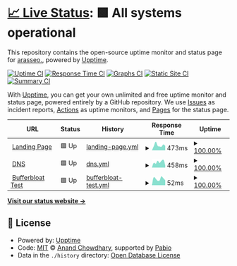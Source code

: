 # [📈 Live Status](https://upptime.0ms.dev): <!--live status--> **🟩 All systems operational**

This repository contains the open-source uptime monitor and status page for [arasseo.](https://upptime.0ms.dev), powered by [Upptime](https://github.com/upptime/upptime).

[![Uptime CI](https://github.com/galpt/upptime/workflows/Uptime%20CI/badge.svg)](https://github.com/galpt/upptime/actions?query=workflow%3A%22Uptime+CI%22)
[![Response Time CI](https://github.com/galpt/upptime/workflows/Response%20Time%20CI/badge.svg)](https://github.com/galpt/upptime/actions?query=workflow%3A%22Response+Time+CI%22)
[![Graphs CI](https://github.com/galpt/upptime/workflows/Graphs%20CI/badge.svg)](https://github.com/galpt/upptime/actions?query=workflow%3A%22Graphs+CI%22)
[![Static Site CI](https://github.com/galpt/upptime/workflows/Static%20Site%20CI/badge.svg)](https://github.com/galpt/upptime/actions?query=workflow%3A%22Static+Site+CI%22)
[![Summary CI](https://github.com/galpt/upptime/workflows/Summary%20CI/badge.svg)](https://github.com/galpt/upptime/actions?query=workflow%3A%22Summary+CI%22)

With [Upptime](https://upptime.js.org), you can get your own unlimited and free uptime monitor and status page, powered entirely by a GitHub repository. We use [Issues](https://github.com/galpt/upptime/issues) as incident reports, [Actions](https://github.com/galpt/upptime/actions) as uptime monitors, and [Pages](https://upptime.0ms.dev) for the status page.

<!--start: status pages-->
<!-- This summary is generated by Upptime (https://github.com/upptime/upptime) -->
<!-- Do not edit this manually, your changes will be overwritten -->
<!-- prettier-ignore -->
| URL | Status | History | Response Time | Uptime |
| --- | ------ | ------- | ------------- | ------ |
| <img alt="" src="https://icons.duckduckgo.com/ip3/v.recipes.ico" height="13"> [Landing Page](https://v.recipes) | 🟩 Up | [landing-page.yml](https://github.com/galpt/upptime/commits/HEAD/history/landing-page.yml) | <details><summary><img alt="Response time graph" src="./graphs/landing-page/response-time-week.png" height="20"> 473ms</summary><br><a href="https://status.v.recipes/history/landing-page"><img alt="Response time 506" src="https://img.shields.io/endpoint?url=https%3A%2F%2Fraw.githubusercontent.com%2Fgalpt%2Fupptime%2FHEAD%2Fapi%2Flanding-page%2Fresponse-time.json"></a><br><a href="https://status.v.recipes/history/landing-page"><img alt="24-hour response time 556" src="https://img.shields.io/endpoint?url=https%3A%2F%2Fraw.githubusercontent.com%2Fgalpt%2Fupptime%2FHEAD%2Fapi%2Flanding-page%2Fresponse-time-day.json"></a><br><a href="https://status.v.recipes/history/landing-page"><img alt="7-day response time 473" src="https://img.shields.io/endpoint?url=https%3A%2F%2Fraw.githubusercontent.com%2Fgalpt%2Fupptime%2FHEAD%2Fapi%2Flanding-page%2Fresponse-time-week.json"></a><br><a href="https://status.v.recipes/history/landing-page"><img alt="30-day response time 468" src="https://img.shields.io/endpoint?url=https%3A%2F%2Fraw.githubusercontent.com%2Fgalpt%2Fupptime%2FHEAD%2Fapi%2Flanding-page%2Fresponse-time-month.json"></a><br><a href="https://status.v.recipes/history/landing-page"><img alt="1-year response time 506" src="https://img.shields.io/endpoint?url=https%3A%2F%2Fraw.githubusercontent.com%2Fgalpt%2Fupptime%2FHEAD%2Fapi%2Flanding-page%2Fresponse-time-year.json"></a></details> | <details><summary><a href="https://status.v.recipes/history/landing-page">100.00%</a></summary><a href="https://status.v.recipes/history/landing-page"><img alt="All-time uptime 100.00%" src="https://img.shields.io/endpoint?url=https%3A%2F%2Fraw.githubusercontent.com%2Fgalpt%2Fupptime%2FHEAD%2Fapi%2Flanding-page%2Fuptime.json"></a><br><a href="https://status.v.recipes/history/landing-page"><img alt="24-hour uptime 100.00%" src="https://img.shields.io/endpoint?url=https%3A%2F%2Fraw.githubusercontent.com%2Fgalpt%2Fupptime%2FHEAD%2Fapi%2Flanding-page%2Fuptime-day.json"></a><br><a href="https://status.v.recipes/history/landing-page"><img alt="7-day uptime 100.00%" src="https://img.shields.io/endpoint?url=https%3A%2F%2Fraw.githubusercontent.com%2Fgalpt%2Fupptime%2FHEAD%2Fapi%2Flanding-page%2Fuptime-week.json"></a><br><a href="https://status.v.recipes/history/landing-page"><img alt="30-day uptime 100.00%" src="https://img.shields.io/endpoint?url=https%3A%2F%2Fraw.githubusercontent.com%2Fgalpt%2Fupptime%2FHEAD%2Fapi%2Flanding-page%2Fuptime-month.json"></a><br><a href="https://status.v.recipes/history/landing-page"><img alt="1-year uptime 100.00%" src="https://img.shields.io/endpoint?url=https%3A%2F%2Fraw.githubusercontent.com%2Fgalpt%2Fupptime%2FHEAD%2Fapi%2Flanding-page%2Fuptime-year.json"></a></details>
| <img alt="" src="https://icons.duckduckgo.com/ip3/v.recipes.ico" height="13"> [DNS](https://v.recipes/dns/) | 🟩 Up | [dns.yml](https://github.com/galpt/upptime/commits/HEAD/history/dns.yml) | <details><summary><img alt="Response time graph" src="./graphs/dns/response-time-week.png" height="20"> 458ms</summary><br><a href="https://status.v.recipes/history/dns"><img alt="Response time 287" src="https://img.shields.io/endpoint?url=https%3A%2F%2Fraw.githubusercontent.com%2Fgalpt%2Fupptime%2FHEAD%2Fapi%2Fdns%2Fresponse-time.json"></a><br><a href="https://status.v.recipes/history/dns"><img alt="24-hour response time 365" src="https://img.shields.io/endpoint?url=https%3A%2F%2Fraw.githubusercontent.com%2Fgalpt%2Fupptime%2FHEAD%2Fapi%2Fdns%2Fresponse-time-day.json"></a><br><a href="https://status.v.recipes/history/dns"><img alt="7-day response time 458" src="https://img.shields.io/endpoint?url=https%3A%2F%2Fraw.githubusercontent.com%2Fgalpt%2Fupptime%2FHEAD%2Fapi%2Fdns%2Fresponse-time-week.json"></a><br><a href="https://status.v.recipes/history/dns"><img alt="30-day response time 449" src="https://img.shields.io/endpoint?url=https%3A%2F%2Fraw.githubusercontent.com%2Fgalpt%2Fupptime%2FHEAD%2Fapi%2Fdns%2Fresponse-time-month.json"></a><br><a href="https://status.v.recipes/history/dns"><img alt="1-year response time 287" src="https://img.shields.io/endpoint?url=https%3A%2F%2Fraw.githubusercontent.com%2Fgalpt%2Fupptime%2FHEAD%2Fapi%2Fdns%2Fresponse-time-year.json"></a></details> | <details><summary><a href="https://status.v.recipes/history/dns">100.00%</a></summary><a href="https://status.v.recipes/history/dns"><img alt="All-time uptime 100.00%" src="https://img.shields.io/endpoint?url=https%3A%2F%2Fraw.githubusercontent.com%2Fgalpt%2Fupptime%2FHEAD%2Fapi%2Fdns%2Fuptime.json"></a><br><a href="https://status.v.recipes/history/dns"><img alt="24-hour uptime 100.00%" src="https://img.shields.io/endpoint?url=https%3A%2F%2Fraw.githubusercontent.com%2Fgalpt%2Fupptime%2FHEAD%2Fapi%2Fdns%2Fuptime-day.json"></a><br><a href="https://status.v.recipes/history/dns"><img alt="7-day uptime 100.00%" src="https://img.shields.io/endpoint?url=https%3A%2F%2Fraw.githubusercontent.com%2Fgalpt%2Fupptime%2FHEAD%2Fapi%2Fdns%2Fuptime-week.json"></a><br><a href="https://status.v.recipes/history/dns"><img alt="30-day uptime 100.00%" src="https://img.shields.io/endpoint?url=https%3A%2F%2Fraw.githubusercontent.com%2Fgalpt%2Fupptime%2FHEAD%2Fapi%2Fdns%2Fuptime-month.json"></a><br><a href="https://status.v.recipes/history/dns"><img alt="1-year uptime 100.00%" src="https://img.shields.io/endpoint?url=https%3A%2F%2Fraw.githubusercontent.com%2Fgalpt%2Fupptime%2FHEAD%2Fapi%2Fdns%2Fuptime-year.json"></a></details>
| <img alt="" src="https://icons.duckduckgo.com/ip3/v.recipes.ico" height="13"> [Bufferbloat Test](https://v.recipes/bufferbloat/) | 🟩 Up | [bufferbloat-test.yml](https://github.com/galpt/upptime/commits/HEAD/history/bufferbloat-test.yml) | <details><summary><img alt="Response time graph" src="./graphs/bufferbloat-test/response-time-week.png" height="20"> 52ms</summary><br><a href="https://status.v.recipes/history/bufferbloat-test"><img alt="Response time 64" src="https://img.shields.io/endpoint?url=https%3A%2F%2Fraw.githubusercontent.com%2Fgalpt%2Fupptime%2FHEAD%2Fapi%2Fbufferbloat-test%2Fresponse-time.json"></a><br><a href="https://status.v.recipes/history/bufferbloat-test"><img alt="24-hour response time 39" src="https://img.shields.io/endpoint?url=https%3A%2F%2Fraw.githubusercontent.com%2Fgalpt%2Fupptime%2FHEAD%2Fapi%2Fbufferbloat-test%2Fresponse-time-day.json"></a><br><a href="https://status.v.recipes/history/bufferbloat-test"><img alt="7-day response time 52" src="https://img.shields.io/endpoint?url=https%3A%2F%2Fraw.githubusercontent.com%2Fgalpt%2Fupptime%2FHEAD%2Fapi%2Fbufferbloat-test%2Fresponse-time-week.json"></a><br><a href="https://status.v.recipes/history/bufferbloat-test"><img alt="30-day response time 56" src="https://img.shields.io/endpoint?url=https%3A%2F%2Fraw.githubusercontent.com%2Fgalpt%2Fupptime%2FHEAD%2Fapi%2Fbufferbloat-test%2Fresponse-time-month.json"></a><br><a href="https://status.v.recipes/history/bufferbloat-test"><img alt="1-year response time 64" src="https://img.shields.io/endpoint?url=https%3A%2F%2Fraw.githubusercontent.com%2Fgalpt%2Fupptime%2FHEAD%2Fapi%2Fbufferbloat-test%2Fresponse-time-year.json"></a></details> | <details><summary><a href="https://status.v.recipes/history/bufferbloat-test">100.00%</a></summary><a href="https://status.v.recipes/history/bufferbloat-test"><img alt="All-time uptime 100.00%" src="https://img.shields.io/endpoint?url=https%3A%2F%2Fraw.githubusercontent.com%2Fgalpt%2Fupptime%2FHEAD%2Fapi%2Fbufferbloat-test%2Fuptime.json"></a><br><a href="https://status.v.recipes/history/bufferbloat-test"><img alt="24-hour uptime 100.00%" src="https://img.shields.io/endpoint?url=https%3A%2F%2Fraw.githubusercontent.com%2Fgalpt%2Fupptime%2FHEAD%2Fapi%2Fbufferbloat-test%2Fuptime-day.json"></a><br><a href="https://status.v.recipes/history/bufferbloat-test"><img alt="7-day uptime 100.00%" src="https://img.shields.io/endpoint?url=https%3A%2F%2Fraw.githubusercontent.com%2Fgalpt%2Fupptime%2FHEAD%2Fapi%2Fbufferbloat-test%2Fuptime-week.json"></a><br><a href="https://status.v.recipes/history/bufferbloat-test"><img alt="30-day uptime 100.00%" src="https://img.shields.io/endpoint?url=https%3A%2F%2Fraw.githubusercontent.com%2Fgalpt%2Fupptime%2FHEAD%2Fapi%2Fbufferbloat-test%2Fuptime-month.json"></a><br><a href="https://status.v.recipes/history/bufferbloat-test"><img alt="1-year uptime 100.00%" src="https://img.shields.io/endpoint?url=https%3A%2F%2Fraw.githubusercontent.com%2Fgalpt%2Fupptime%2FHEAD%2Fapi%2Fbufferbloat-test%2Fuptime-year.json"></a></details>

<!--end: status pages-->

[**Visit our status website →**](https://upptime.0ms.dev)

## 📄 License

- Powered by: [Upptime](https://github.com/upptime/upptime)
- Code: [MIT](./LICENSE) © [Anand Chowdhary](https://anandchowdhary.com), supported by [Pabio](https://pabio.com)
- Data in the `./history` directory: [Open Database License](https://opendatacommons.org/licenses/odbl/1-0/)
